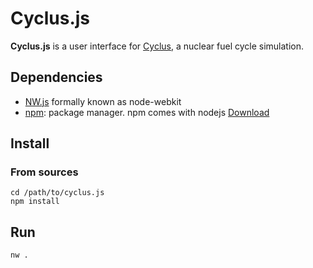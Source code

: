 # Cyclus.js

**Cyclus.js** is a user interface for [Cyclus](https://github.com/cyclus/cyclus), a nuclear 
fuel cycle simulation.

## Dependencies
* [NW.js](http://nwjs.io) formally known as node-webkit
* [npm](http://npmjs.com): package manager. npm comes with nodejs [Download](https://nodejs.org/download)

## Install
### From sources
    cd /path/to/cyclus.js
    npm install
  
## Run
    nw .
